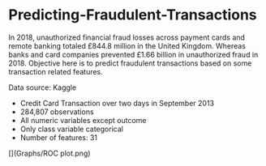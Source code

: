 # Predicting-Fraudulent-Transactions

In 2018, unauthorized financial fraud losses across payment cards and remote banking totaled £844.8 million in the United Kingdom. Whereas banks and card companies prevented £1.66 billion in unauthorized fraud in 2018. Objective here is to predict fraudulent transactions based on some transaction related features. 

Data source: Kaggle
* Credit Card Transaction over two days in September 2013
* 284,807 observations
* All numeric variables except outcome
* Only class variable categorical
* Number of features: 31

[](Graphs/ROC plot.png)
